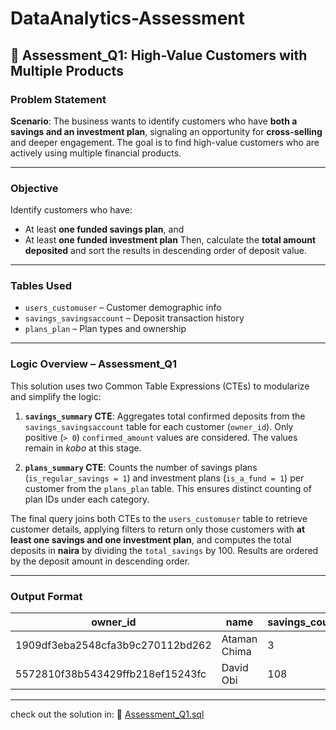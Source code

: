 # DataAnalytics-Assessment

## 🧩 Assessment\_Q1: High-Value Customers with Multiple Products

### **Problem Statement**

**Scenario**:
The business wants to identify customers who have **both a savings and an investment plan**, signaling an opportunity for **cross-selling** and deeper engagement. The goal is to find high-value customers who are actively using multiple financial products.

---

### **Objective**

Identify customers who have:

* At least **one funded savings plan**, and
* At least **one funded investment plan**
  Then, calculate the **total amount deposited** and sort the results in descending order of deposit value.

---

### **Tables Used**

* `users_customuser` – Customer demographic info
* `savings_savingsaccount` – Deposit transaction history
* `plans_plan` – Plan types and ownership

---

### Logic Overview – Assessment\_Q1

This solution uses two Common Table Expressions (CTEs) to modularize and simplify the logic:

1. **`savings_summary` CTE**:
   Aggregates total confirmed deposits from the `savings_savingsaccount` table for each customer (`owner_id`). Only positive (`> 0`) `confirmed_amount` values are considered. The values remain in *kobo* at this stage.

2. **`plans_summary` CTE**:
   Counts the number of savings plans (`is_regular_savings = 1`) and investment plans (`is_a_fund = 1`) per customer from the `plans_plan` table. This ensures distinct counting of plan IDs under each category.

The final query joins both CTEs to the `users_customuser` table to retrieve customer details, applying filters to return only those customers with **at least one savings and one investment plan**, and computes the total deposits in **naira** by dividing the `total_savings` by 100. Results are ordered by the deposit amount in descending order.


---

### **Output Format**

| owner\_id                        | name         | savings\_count | investment\_count | total\_deposits |
| -------------------------------- | ------------ | -------------- | ----------------- | --------------- |
| 1909df3eba2548cfa3b9c270112bd262 | Ataman Chima | 3              | 9                 | 890312215.48    |
| 5572810f38b543429ffb218ef15243fc | David Obi    | 108            | 60                | 389632644.11    |

---
check out the solution in:
🔗 [Assessment\_Q1.sql](./Assessment_Q1.sql)
